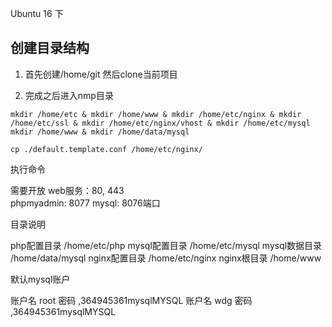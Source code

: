 Ubuntu 16 下

## 创建目录结构

1. 首先创建/home/git 然后clone当前项目 

2. 完成之后进入nmp目录

```
mkdir /home/etc & mkdir /home/www & mkdir /home/etc/nginx & mkdir /home/etc/ssl & mkdir /home/etc/nginx/vhost & mkdir /home/etc/mysql
mkdir /home/www & mkdir /home/data/mysql
```

```
cp ./default.template.conf /home/etc/nginx/
```

执行命令


需要开放
web服务：80, 443   
phpmyadmin: 8077
mysql: 8076端口

目录说明

php配置目录 /home/etc/php
mysql配置目录 /home/etc/mysql
mysql数据目录 /home/data/mysql
nginx配置目录 /home/etc/nginx
nginx根目录 /home/www

默认mysql账户

账户名 root 密码 ,364945361mysqlMYSQL
账户名 wdg 密码 ,364945361mysqlMYSQL
